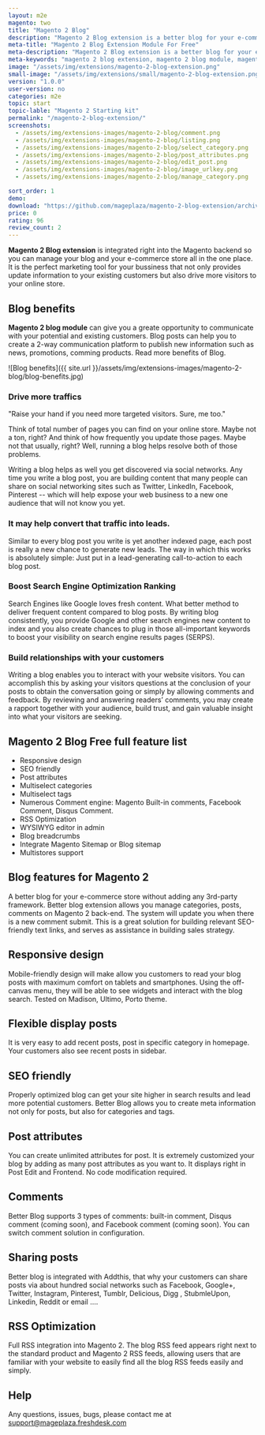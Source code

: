 ```yaml
---
layout: m2e
magento: two
title: "Magento 2 Blog"
description: "Magento 2 Blog extension is a better blog for your e-commerce store without adding 3rd-party framework such as Wordpress"
meta-title: "Magento 2 Blog Extension Module For Free"
meta-description: "Magento 2 Blog extension is a better blog for your e-commerce store without adding 3rd-party framework such as Wordpress"
meta-keywords: "magento 2 blog extension, magento 2 blog module, magento 2 blog extension free"
image: "/assets/img/extensions/magento-2-blog-extension.png"
small-image: "/assets/img/extensions/small/magento-2-blog-extension.png"
version: "1.0.0"
user-version: no
categories: m2e
topic: start
topic-lable: "Magento 2 Starting kit"
permalink: "/magento-2-blog-extension/"
screenshots:
  - /assets/img/extensions-images/magento-2-blog/comment.png
  - /assets/img/extensions-images/magento-2-blog/listing.png
  - /assets/img/extensions-images/magento-2-blog/select_category.png
  - /assets/img/extensions-images/magento-2-blog/post_attributes.png
  - /assets/img/extensions-images/magento-2-blog/edit_post.png
  - /assets/img/extensions-images/magento-2-blog/image_urlkey.png
  - /assets/img/extensions-images/magento-2-blog/manage_category.png

sort_order: 1
demo: 
download: "https://github.com/mageplaza/magento-2-blog-extension/archive/master.zip"
price: 0
rating: 96
review_count: 2
---
```


**Magento 2 Blog extension** is integrated right into the Magento backend so you can manage your blog and your e-commerce store all in the one place. It is the perfect marketing tool for your bussiness that not only provides update information to your existing customers but also drive more visitors to your online store.


## Blog benefits

**Magento 2 blog module** can give you a greate opportunity to communicate with your potential and existing customers. Blog posts can help you to create a 2-way communication platform to publish new information such as news, promotions, comming products. Read more benefits of Blog.


![Blog benefits]({{ site.url }}/assets/img/extensions-images/magento-2-blog/blog-benefits.jpg)


### Drive more traffics

"Raise your hand if you need more targeted visitors. Sure, me too."

Think of total number of pages you can find on your online store. Maybe not a ton, right? And think of how frequently you update those pages. Maybe not that usually, right? 
Well, running a blog helps resolve both of those problems.



Writing a blog helps as well you get discovered via social networks. Any time you write a blog post, you are building content that many people can share on social networking sites such as Twitter, LinkedIn, Facebook, Pinterest -- which will help expose your web business to a new one audience that will not know you yet.


### It may help convert that traffic into leads.

Similar to every blog post you write is yet another indexed page, each post is really a new chance to generate new leads. The way in which this works is absolutely simple: Just put in a lead-generating call-to-action to each blog post.

### Boost Search Engine Optimization Ranking

Search Engines like Google loves fresh content. What better method to deliver frequent content compared to blog posts. By writing blog consistently, you provide Google and other search engines new content to index and you also create chances to plug in those all-important keywords to boost your visibility on search engine results pages (SERPS).

### Build relationships with your customers

Writing a blog enables you to interact with your website visitors. You can accomplish this by asking your visitors questions at the conclusion of your posts to obtain the conversation going or simply by allowing comments and feedback. By reviewing and answering readers’ comments, you may create a rapport together with your audience, build trust, and gain valuable insight into what your visitors are seeking.


## Magento 2 Blog Free full feature list

- Responsive design
- SEO friendly
- Post attributes
- Multiselect categories
- Multiselect tags
- Numerous Comment engine: Magento Built-in comments, Facebook Comment, Disqus Comment.
- RSS Optimization
- WYSIWYG editor in admin
- Blog breadcrumbs
- Integrate Magento Sitemap or Blog sitemap
- Multistores support


## Blog features for Magento 2


A better blog for your e-commerce store without adding any 3rd-party framework. Better blog extension allows you manage categories, posts, comments on Magento 2 back-end. The system will update you when there is a new comment submit. This is a great solution for building relevant SEO-friendly text links, and serves as assistance in building sales strategy.

## Responsive design

Mobile-friendly design will make allow you customers to read your blog posts with maximum comfort on tablets and smartphones. Using the off-canvas menu, they will be able to see widgets and interact with the blog search. Tested on Madison, Ultimo, Porto theme.


## Flexible display posts

It is very easy to add recent posts, post in specific category in homepage. Your customers also see recent posts in sidebar.


## SEO friendly

Properly optimized blog can get your site higher in search results and lead more potential customers. Better Blog allows you to create meta information not only for posts, but also for categories and tags.

## Post attributes

You can create unlimited attributes for post. It is extremely customized your blog by adding as many post attributes as you want to. It displays right in Post Edit and Frontend. No code modification required.


## Comments

Better Blog supports 3 types of comments: built-in comment, Disqus comment (coming soon), and Facebook comment (coming soon). You can switch comment solution in configuration.


## Sharing posts

Better blog is integrated with Addthis, that why your customers can share posts via about hundred social networks such as Facebook, Google+, Twitter, Instagram, Pinterest, Tumblr, Delicious, Digg , StubmleUpon, Linkedin, Reddit or email ....


## RSS Optimization

Full RSS integration into Magento 2. The blog RSS feed appears right next to the standard product and Magento 2 RSS feeds, allowing users that are familiar with your website to easily find all the blog RSS feeds easily and simply.



## Help

Any questions, issues, bugs, please contact me at support@mageplaza.freshdesk.com

